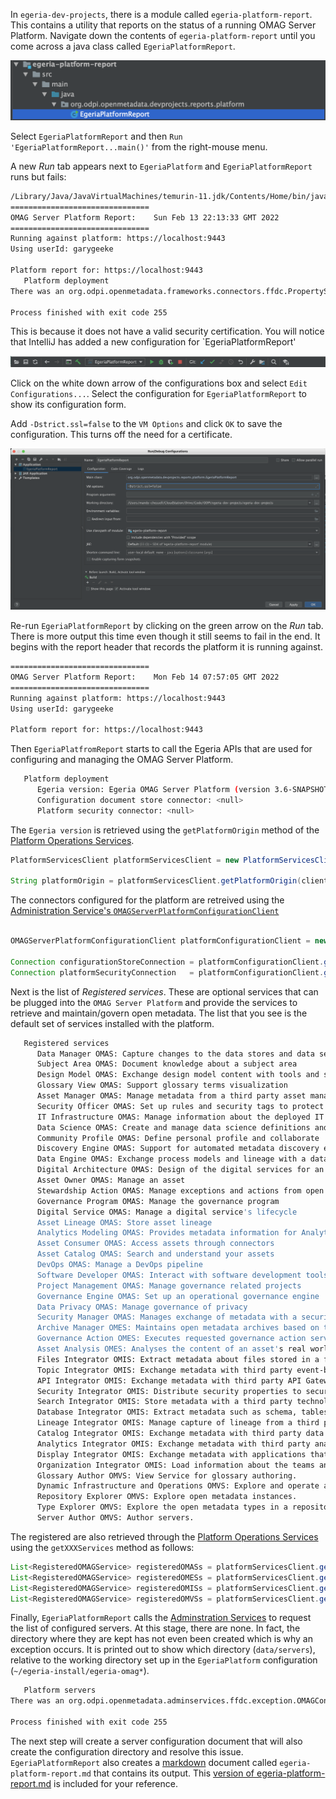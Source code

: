 <!-- SPDX-License-Identifier: CC-BY-4.0 -->
<!-- Copyright Contributors to the Egeria project. -->


In `egeria-dev-projects`, there is a module called `egeria-platform-report`.  This contains a utility that reports on the status of a running OMAG Server Platform.  Navigate down the contents of `egeria-platform-report` until you come across a java class called `EgeriaPlatformReport`.

![egeria-platform-report](/education/egeria-dojo/developer/egeria-platform-report-module.png)

Select `EgeriaPlatformReport` and then `Run 'EgeriaPlatformReport...main()'` from the right-mouse menu.

A new *Run* tab appears next to `EgeriaPlatform` and `EgeriaPlatformReport` runs but fails:

```bash
/Library/Java/JavaVirtualMachines/temurin-11.jdk/Contents/Home/bin/java ... org.odpi.openmetadata.devprojects.reports.platform.EgeriaPlatformReport
===============================
OMAG Server Platform Report:    Sun Feb 13 22:13:33 GMT 2022
===============================
Running against platform: https://localhost:9443
Using userId: garygeeke

Platform report for: https://localhost:9443
   Platform deployment
There was an org.odpi.openmetadata.frameworks.connectors.ffdc.PropertyServerException exception when calling the platform.  Error message is: OMAG-COMMON-503-001 A client-side exception was received from API call getPlatformOrigin to OMAG Server EgeriaPlatform at https://localhost:9443.  The error message was CLIENT-SIDE-REST-API-CONNECTOR-503-002 A client-side exception org.springframework.web.client.ResourceAccessException was received by method getPlatformOrigin from API call https://localhost:9443/open-metadata/platform-services/users/{1}/server-platform/origin to server EgeriaPlatform on platform https://localhost:9443.  The error message was I/O error on GET request for "https://localhost:9443/open-metadata/platform-services/users/garygeeke/server-platform/origin": PKIX path building failed: sun.security.provider.certpath.SunCertPathBuilderException: unable to find valid certification path to requested target; nested exception is javax.net.ssl.SSLHandshakeException: PKIX path building failed: sun.security.provider.certpath.SunCertPathBuilderException: unable to find valid certification path to requested target

Process finished with exit code 255

```
This is because it does not have a valid security certification.  You will notice that IntelliJ has added a new configuration for `EgeriaPlatformReport'

![egeria-platform-report configuration](/education/egeria-dojo/developer/egeria-platform-report-configuration.png)

Click on the white down arrow of the configurations box and select `Edit Configurations...`.  Select the configuration for `EgeriaPlatformReport` to show its configuration form.

Add `-Dstrict.ssl=false` to the `VM Options` and click `OK` to save the configuration.  This turns off the need for a certificate. 

![egeria-platform-report configuration fixed](/education/egeria-dojo/developer/egeria-platform-report-configuration-fixed.png)

Re-run `EgeriaPlatformReport` by clicking on the green arrow on the *Run* tab.  There is more output this time even though it still seems to fail in the end. It begins with the report header that records the platform it is running against.

```bash
===============================
OMAG Server Platform Report:    Mon Feb 14 07:57:05 GMT 2022
===============================
Running against platform: https://localhost:9443
Using userId: garygeeke

Platform report for: https://localhost:9443
```

Then `EgeriaPlatfromReport` starts to call the Egeria APIs that are used for configuring and managing the OMAG Server Platform.

```bash
   Platform deployment
      Egeria version: Egeria OMAG Server Platform (version 3.6-SNAPSHOT)
      Configuration document store connector: <null>
      Platform security connector: <null>
```

The `Egeria version` is retrieved using the `getPlatformOrigin` method of the [Platform Operations Services](/services/platform-services/overview/).

```java linenums="1"
PlatformServicesClient platformServicesClient = new PlatformServicesClient("MyPlatform", platformURLRoot);
     
String platformOrigin = platformServicesClient.getPlatformOrigin(clientUserId);
```
The connectors configured for the platform are retreived using the [Administration Service's `OMAGServerPlatformConfigurationClient`](/services/admin-services/overview/#configuring-the-omag-server-platform)

```java linenums="1"

OMAGServerPlatformConfigurationClient platformConfigurationClient = new OMAGServerPlatformConfigurationClient(clientUserId, platformURLRoot);

Connection configurationStoreConnection = platformConfigurationClient.getConfigurationStoreConnection();
Connection platformSecurityConnection   = platformConfigurationClient.getPlatformSecurityConnection();
```

Next is the list of *Registered services*.  These are optional services that can be plugged into the `OMAG Server Platform` and provide the services to retrieve and maintain/govern open metadata. The list that you see is the default set of services installed with the platform.  
```bash      
   Registered services
      Data Manager OMAS: Capture changes to the data stores and data set managed by a data manager such as a database server, content manager or file system.
      Subject Area OMAS: Document knowledge about a subject area
      Design Model OMAS: Exchange design model content with tools and standard packages
      Glossary View OMAS: Support glossary terms visualization
      Asset Manager OMAS: Manage metadata from a third party asset manager
      Security Officer OMAS: Set up rules and security tags to protect data
      IT Infrastructure OMAS: Manage information about the deployed IT infrastructure
      Data Science OMAS: Create and manage data science definitions and models
      Community Profile OMAS: Define personal profile and collaborate
      Discovery Engine OMAS: Support for automated metadata discovery engines
      Data Engine OMAS: Exchange process models and lineage with a data engine
      Digital Architecture OMAS: Design of the digital services for an organization
      Asset Owner OMAS: Manage an asset
      Stewardship Action OMAS: Manage exceptions and actions from open governance
      Governance Program OMAS: Manage the governance program
      Digital Service OMAS: Manage a digital service's lifecycle
      Asset Lineage OMAS: Store asset lineage
      Analytics Modeling OMAS: Provides metadata information for Analytics Modeling.
      Asset Consumer OMAS: Access assets through connectors
      Asset Catalog OMAS: Search and understand your assets
      DevOps OMAS: Manage a DevOps pipeline
      Software Developer OMAS: Interact with software development tools
      Project Management OMAS: Manage governance related projects
      Governance Engine OMAS: Set up an operational governance engine
      Data Privacy OMAS: Manage governance of privacy
      Security Manager OMAS: Manages exchange of metadata with a security service
      Archive Manager OMES: Maintains open metadata archives based on the activity in the connected cohorts.
      Governance Action OMES: Executes requested governance action services to monitor, assess and maintain metadata and its real-world counterparts.
      Asset Analysis OMES: Analyses the content of an asset's real world counterpart, generates annotations in an open discovery report that is attached to the asset in the open metadata repositories.
      Files Integrator OMIS: Extract metadata about files stored in a file system or file manager.
      Topic Integrator OMIS: Exchange metadata with third party event-based brokers.
      API Integrator OMIS: Exchange metadata with third party API Gateways.
      Security Integrator OMIS: Distribute security properties to security enforcement points.
      Search Integrator OMIS: Store metadata with a third party technology that is focused on search efficiency.
      Database Integrator OMIS: Extract metadata such as schema, tables and columns from database managers.
      Lineage Integrator OMIS: Manage capture of lineage from a third party tool.
      Catalog Integrator OMIS: Exchange metadata with third party data catalogs.
      Analytics Integrator OMIS: Exchange metadata with third party analytics tools.
      Display Integrator OMIS: Exchange metadata with applications that display data to users.
      Organization Integrator OMIS: Load information about the teams and people in an organization and return collaboration activity.
      Glossary Author OMVS: View Service for glossary authoring.
      Dynamic Infrastructure and Operations OMVS: Explore and operate an open metadata ecosystem.
      Repository Explorer OMVS: Explore open metadata instances.
      Type Explorer OMVS: Explore the open metadata types in a repository or cohort.
      Server Author OMVS: Author servers.
```
The registered are also retrieved through the [Platform Operations Services](/services/platform-services/overview/) using the `getXXXServices` method as follows:

```java linenums="1"
List<RegisteredOMAGService> registeredOMASs = platformServicesClient.getAccessServices(clientUserId);
List<RegisteredOMAGService> registeredOMESs = platformServicesClient.getEngineServices(clientUserId);
List<RegisteredOMAGService> registeredOMISs = platformServicesClient.getIntegrationServices(clientUserId);
List<RegisteredOMAGService> registeredOMVSs = platformServicesClient.getViewServices(clientUserId);
```

Finally, `EgeriaPlatformReport` calls the [Adminstration Services](/services/admin-services/overview) to request the list of configured servers.  At this stage, there are none.  In fact, the directory where they are kept has not even been created which is why an exception occurs.  It is printed out to show which directory (`data/servers`), relative to the working directory set up in the `EgeriaPlatform` configuration (`~/egeria-install/egeria-omag*`).
```bash      
   Platform servers
There was an org.odpi.openmetadata.adminservices.ffdc.exception.OMAGConfigurationErrorException exception when calling the platform.  Error message is: OMAG-ADMIN-500-002 Method retrieveAllServerConfigs returned an unexpected exception of org.odpi.openmetadata.frameworks.connectors.ffdc.OCFRuntimeException with message ENCRYPTED-DOC-STORE-400-014  Unable to retrieve the encrypted configuration files; exception was java.nio.file.NoSuchFileException with message data/servers, while attempting access file data/servers/null/config/null.config

Process finished with exit code 255
```
The next step will create a server configuration document that will also create the configuration directory and resolve this issue.  `EgeriaPlatformReport` also creates a [markdown](/guides/contributor/markdown) document called `egeria-platform-report.md` that contains its output.  This [version of egeria-platform-report.md](/education/egeria-dojo/developer/egeria-platform-report-no-servers) is included for your reference.


